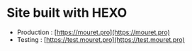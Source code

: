 # Site built with HEXO

- Production : [https://mouret.pro](https://mouret.pro)
- Testing : [https://test.mouret.pro](https://test.mouret.pro)
